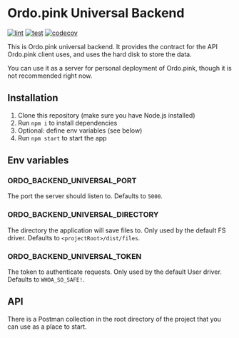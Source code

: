 # Ordo.pink Universal Backend

[![lint](https://github.com/ordo-pink/ordo-backend-universal/actions/workflows/lint.yml/badge.svg)](https://github.com/ordo-pink/ordo-backend-universal/actions/workflows/lint.yml)
[![test](https://github.com/ordo-pink/ordo-backend-universal/actions/workflows/test.yml/badge.svg)](https://github.com/ordo-pink/ordo-backend-universal/actions/workflows/test.yml)
[![codecov](https://img.shields.io/codecov/c/gh/ordo-pink/ordo-backend-universal)](https://app.codecov.io/gh/ordo-pink/ordo-backend-universal)

This is Ordo.pink universal backend. It provides the contract for the API Ordo.pink client uses, and
uses the hard disk to store the data.

You can use it as a server for personal deployment of Ordo.pink, though it is not recommended right
now.

## Installation

1. Clone this repository (make sure you have Node.js installed)
2. Run `npm i` to install dependencies
3. Optional: define env variables (see below)
4. Run `npm start` to start the app

## Env variables

### ORDO_BACKEND_UNIVERSAL_PORT

The port the server should listen to. Defaults to `5000`.

### ORDO_BACKEND_UNIVERSAL_DIRECTORY

The directory the application will save files to. Only used by the default FS driver. Defaults to
`<projectRoot>/dist/files`.

### ORDO_BACKEND_UNIVERSAL_TOKEN

The token to authenticate requests. Only used by the default User driver. Defaults to
`WHOA_SO_SAFE!`.

## API

There is a Postman collection in the root directory of the project that you can use as a place to
start.
